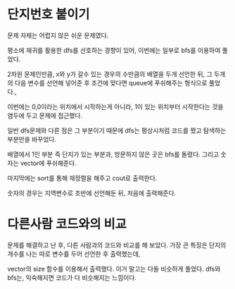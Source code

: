 # 단지번호 붙이기

문제 자체는 어렵지 않은 쉬운 문제였다.

평소에 재귀를 활용한 dfs를 선호하는 경향이 있어, 이번에는 일부로 bfs를 이용하여 풀었다.

2차원 문제인만큼, x와 y가 갈수 있는 경우의 수만큼의 배열을 두개 선언한 뒤, 그 두개의 다음 변수를 선언해 넣어준 후 조건에 맞다면 queue에 푸쉬해주는 형식으로 풀었다.,

이번에는 0,0이라는 위치에서 시작하는게 아니라, 1이 있는 위치부터 시작한다는 것을 염두에 두고 문제에 접근했다.

일반 dfs문제와 다른 점은 그 부분이기 때문에 dfs는 평상시처럼 코드를 짰고 탐색하는 부분만을 바꾸었다.

배열에서 1인 부분 즉 단지가 있는 부분과, 방문하지 않은 곳은 bfs를 돌렸다. 그리고 숫자는 vector에 푸쉬해준다.

마지막에는 sort를 통해 재정렬을 해주고 cout로 출력한다.

숫자의 경우는 지역변수로 초반에 선언해둔 뒤, 처음에 출력해준다.

# 다른사람 코드와의 비교

문제를 해결하고 난 후, 다른 사람과의 코드와 비교를 해 보았다. 가장 큰 특징은 단지의 개수를 나는 따로 변수를 두어 선언한 후 출력했는데,

vector의 size 함수를 이용해서 출력했다. 이거 말고는 다들 비슷하게 풀었다. dfs와 bfs는, 익숙해지면 코드가 다 비슷해지는 느낌이다.
